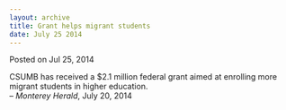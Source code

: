 ```yaml
---
layout: archive
title: Grant helps migrant students
date: July 25 2014
---
```





<span class="date">Posted on Jul 25, 2014    </span>
<p>CSUMB has received a $2.1 million federal grant aimed at
enrolling more migrant students in higher education.<br>
&#x2013; <em>Monterey Herald</em>, July 20, 2014</br></p>






